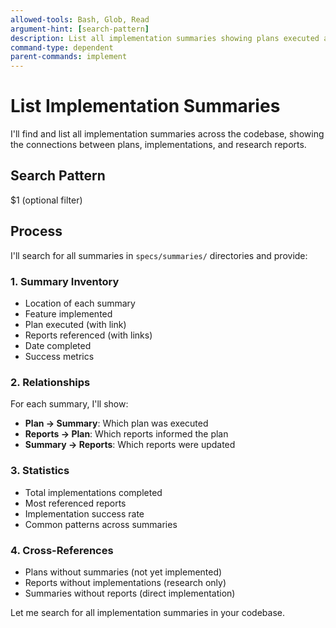 ```yaml
---
allowed-tools: Bash, Glob, Read
argument-hint: [search-pattern]
description: List all implementation summaries showing plans executed and reports used
command-type: dependent
parent-commands: implement
---
```


# List Implementation Summaries

I'll find and list all implementation summaries across the codebase, showing the connections between plans, implementations, and research reports.

## Search Pattern
$1 (optional filter)

## Process

I'll search for all summaries in `specs/summaries/` directories and provide:

### 1. Summary Inventory
- Location of each summary
- Feature implemented
- Plan executed (with link)
- Reports referenced (with links)
- Date completed
- Success metrics

### 2. Relationships
For each summary, I'll show:
- **Plan → Summary**: Which plan was executed
- **Reports → Plan**: Which reports informed the plan
- **Summary → Reports**: Which reports were updated

### 3. Statistics
- Total implementations completed
- Most referenced reports
- Implementation success rate
- Common patterns across summaries

### 4. Cross-References
- Plans without summaries (not yet implemented)
- Reports without implementations (research only)
- Summaries without reports (direct implementation)

Let me search for all implementation summaries in your codebase.